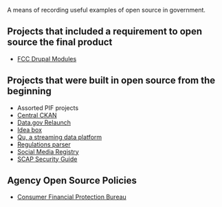 A means of recording useful examples of open source in government.  

## Projects that included a requirement to open source the final product
* [FCC Drupal Modules](http://www.fcc.gov/developers#opensource)

## Projects that were built in open source from the beginning
* Assorted PIF projects
* [Central CKAN](https://github.com/GSA/enterprise-data-inventory)
* [Data.gov Relaunch](https://github.com/GSA/data.gov)
* [Idea box](https://github.com/cfpb/idea-box)
* [Qu, a streaming data platform](https://github.com/cfpb/qu)
* [Regulations parser](https://github.com/cfpb/regulations-parser)
* [Social Media Registry](https://github.com/GSA/ringsail)
* [SCAP Security Guide](https://fedorahosted.org/scap-security-guide/)

## Agency Open Source Policies
* [Consumer Financial Protection Bureau](http://www.consumerfinance.gov/developers/sourcecodepolicy/)
